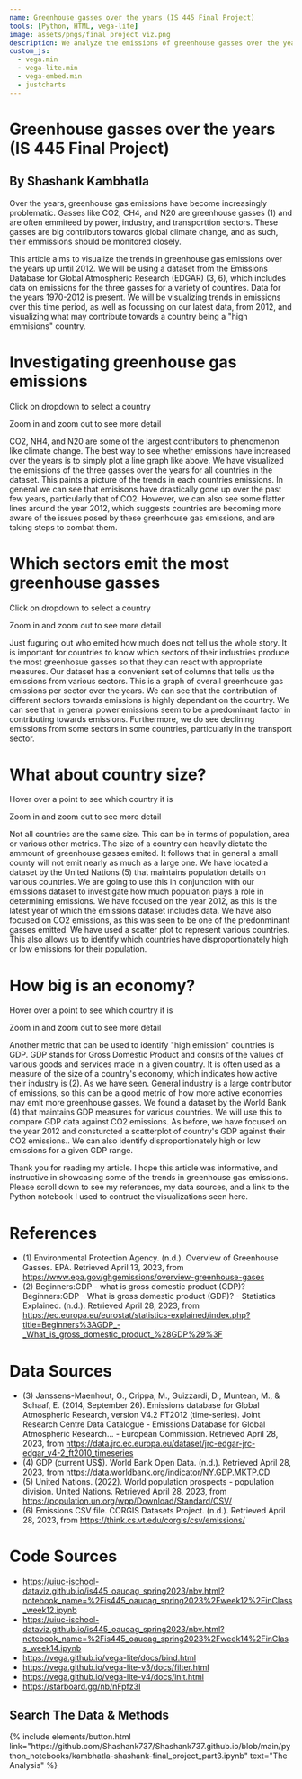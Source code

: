 ```yaml
---
name: Greenhouse gasses over the years (IS 445 Final Project)
tools: [Python, HTML, vega-lite]
image: assets/pngs/final project viz.png
description: We analyze the emissions of greenhouse gasses over the years up to 2012 to see how our emmissions are trending. We investigate what are indicators of a high emission country.
custom_js:
  - vega.min
  - vega-lite.min
  - vega-embed.min
  - justcharts
---
```


# Greenhouse gasses over the years (IS 445 Final Project)
## By Shashank Kambhatla

Over the years, greenhouse gas emissions have become increasingly problematic. Gasses like CO2, CH4, and N20 are greenhouse gasses (1) and are often emmiteed by power, industry, and transporttion sectors. These gasses are big contributors towards global climate change, and as such, their emmissions should be monitored closely. 

This article aims to visualize the trends in greenhouse gas emissions over the years up until 2012. We will be using a dataset from the Emissions Database for Global Atmospheric Research (EDGAR) (3, 6), which includes data on emissions for the three gasses for a variety of countires. Data for the years 1970-2012 is present. We will be visualizing trends in emissions over this time period, as well as focussing on our latest data, from 2012, and visualizing what may contribute towards a country being a "high emmisions" country.

# Investigating greenhouse gas emissions
Click on dropdown to select a country

Zoom in and zoom out to see more detail

<vegachart schema-url="{{ site.baseurl }}/assets/json/mychart10.json" style="width: 100%"></vegachart>


CO2, NH4, and N20 are some of the largest contributors to phenomenon like climate change. The best way to see whether emissions have increased over the years is to simply plot a line graph like above. We have visualized the emissions of the three gasses over the years for all countries in the dataset. This paints a picture of the trends in each countries emissions. In general we can see that emisisons have drastically gone up over the past few years, particularly that of CO2. However, we can also see some flatter lines around the year 2012, which suggests countries are becoming more aware of the issues posed by these greenhouse gas emissions, and are taking steps to combat them.

# Which sectors emit the most greenhouse gasses
Click on dropdown to select a country

Zoom in and zoom out to see more detail

<vegachart schema-url="{{ site.baseurl }}/assets/json/mychart11.json" style="width: 100%"></vegachart>


Just fuguring out who emited how much does not tell us the whole story. It is important for countries to know which sectors of their industries produce the most greenhosue gasses so that they can react with appropriate measures. Our dataset has a convenient set of columns that tells us the emissions from various sectors. This is a graph of overall greenhouse gas emissions per sector over the years. We can see that the contribution of different sectors towards emissions is highly dependant on the country. We can see that in general power emissions seem to be a predominant factor in contributing towards emissions. Furthermore, we do see declining emissions from some sectors in some countries, particularly in the transport sector. 

# What about country size?
Hover over a point to see which country it is

Zoom in and zoom out to see more detail

<vegachart schema-url="{{ site.baseurl }}/assets/json/mychart12.json" style="width: 100%"></vegachart>


Not all countries are the same size. This can be in terms of population, area or various other metrics. The size of a country can heavily dictate the ammount of greenhouse gasses emited. It follows that in general a small county will not emit nearly as much as a large one. We have located a dataset by the United Nations (5) that maintains population details on various countries. We are going to use this in conjunction with our emissions dataset to investigate how much population plays a role in determining emissions. We have focused on the year 2012, as this is the latest year of which the emissions dataset includes data. We have also focused on CO2 emissions, as this was seen to be one of the predonminant gasses emitted. We have used a scatter plot to represent various countries. This also allows us to identify which countries have disproportionately high or low emissions for their population.

# How big is an economy?

Hover over a point to see which country it is

Zoom in and zoom out to see more detail

<vegachart schema-url="{{ site.baseurl }}/assets/json/mychart13.json" style="width: 100%"></vegachart>


Another metric that can be used to identify "high emission" countries is GDP. GDP stands for Gross Domestic Product and consits of the values of various goods and services made in a given country. It is often used as a measure of the size of a country's economy, which indicates how active their industry is (2). As we have seen. General industry is a large contributor of emissions, so this can be a good metric of how more active economies may emit more greenhouse gasses. We found a dataset by the World Bank (4) that maintains GDP measures for various countries. We will use this to compare GDP data against CO2 emissions. As before, we have focused on the year 2012 and consturcted a scatterplot of country's GDP against their CO2 emissions.. We can also identify disproportionately high or low emissions for a given GDP range.

Thank you for reading my article. I hope this article was informative, and instructive in showcasing some of the trends in greenhouse gas emissions. Please scroll down to see my references, my data sources, and a link to the Python notebook I used to contruct the visualizations seen here.

# References

- (1) Environmental Protection Agency. (n.d.). Overview of Greenhouse Gasses. EPA. Retrieved April 13, 2023, from https://www.epa.gov/ghgemissions/overview-greenhouse-gases
- (2) Beginners:GDP - what is gross domestic product (GDP)? Beginners:GDP - What is gross domestic product (GDP)? - Statistics Explained. (n.d.). Retrieved April 28, 2023, from https://ec.europa.eu/eurostat/statistics-explained/index.php?title=Beginners%3AGDP_-_What_is_gross_domestic_product_%28GDP%29%3F 

# Data Sources

- (3) Janssens-Maenhout, G., Crippa, M., Guizzardi, D., Muntean, M., &amp; Schaaf, E. (2014, September 26). Emissions database for Global Atmospheric Research, version V4.2 FT2012 (time-series). Joint Research Centre Data Catalogue - Emissions Database for Global Atmospheric Research... - European Commission. Retrieved April 28, 2023, from https://data.jrc.ec.europa.eu/dataset/jrc-edgar-jrc-edgar_v4-2_ft2010_timeseries 
- (4) GDP (current US$). World Bank Open Data. (n.d.). Retrieved April 28, 2023, from https://data.worldbank.org/indicator/NY.GDP.MKTP.CD 
- (5) United Nations. (2022). World population prospects - population division. United Nations. Retrieved April 28, 2023, from https://population.un.org/wpp/Download/Standard/CSV/ 
- (6) Emissions CSV file. CORGIS Datasets Project. (n.d.). Retrieved April 28, 2023, from https://think.cs.vt.edu/corgis/csv/emissions/ 

# Code Sources

- https://uiuc-ischool-dataviz.github.io/is445_oauoag_spring2023/nbv.html?notebook_name=%2Fis445_oauoag_spring2023%2Fweek12%2FinClass_week12.ipynb
- https://uiuc-ischool-dataviz.github.io/is445_oauoag_spring2023/nbv.html?notebook_name=%2Fis445_oauoag_spring2023%2Fweek14%2FinClass_week14.ipynb
- https://vega.github.io/vega-lite/docs/bind.html
- https://vega.github.io/vega-lite-v3/docs/filter.html
- https://vega.github.io/vega-lite-v4/docs/init.html
- https://starboard.gg/nb/nFpfz3I

## Search The Data & Methods

<!-- these are written in a combo of html and liquid --> 

<div class="right">
{% include elements/button.html link="https://github.com/Shashank737/Shashank737.github.io/blob/main/python_notebooks/kambhatla-shashank-final_project_part3.ipynb" text="The Analysis" %}
</div>

